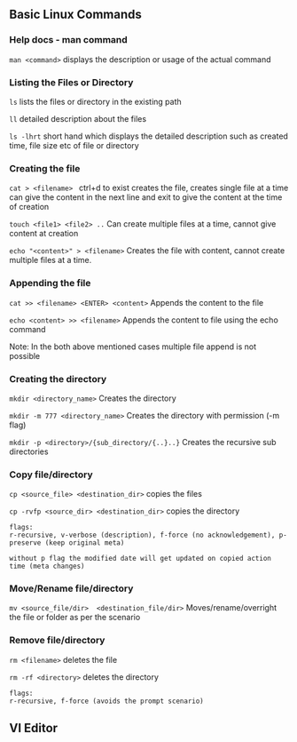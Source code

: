 ## Basic Linux Commands

### Help docs - man command
```man <command>```  displays the description or usage of the actual command
### Listing the Files or Directory
```ls``` lists the files or directory in the existing path

``ll`` detailed description about the files 

``ls -lhrt`` short hand which displays the detailed description such as created time, file size etc of file or directory

### Creating the file
```cat > <filename> ``` ctrl+d to exist creates the file, creates single file at a time can give the content in the next line and exit to
give the content at the time of creation

``touch <file1> <file2> ..`` Can create multiple files at a time, cannot give content at creation

``echo "<content>" > <filename>`` Creates the file with content, cannot create multiple files at a time.

### Appending the file
``cat >> <filename> <ENTER> <content>`` Appends the content to the file

``echo <content> >> <filename>`` Appends the content to file using the echo command

Note: In the both above mentioned cases multiple file append is not possible

### Creating the directory
``mkdir <directory_name>`` Creates the directory

``mkdir -m 777 <directory_name>`` Creates the directory with permission (-m flag)

``mkdir -p <directory>/{sub_directory/{..}..}`` Creates the recursive sub directories

### Copy file/directory
``cp <source_file> <destination_dir>`` copies the files

``cp -rvfp <source_dir> <destination_dir>`` copies the directory

```
flags: 
r-recursive, v-verbose (description), f-force (no acknowledgement), p-preserve (keep original meta) 

without p flag the modified date will get updated on copied action time (meta changes)
```

### Move/Rename file/directory
``mv <source_file/dir>  <destination_file/dir>`` Moves/rename/overright the file or folder as per the scenario

### Remove file/directory
``rm <filename>`` deletes the file

``rm -rf <directory>`` deletes the directory

```
flags:
r-recursive, f-force (avoids the prompt scenario)
```

## VI Editor

